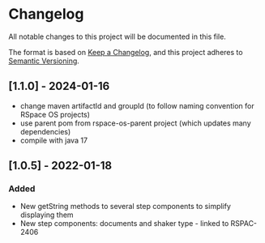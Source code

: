 # Changelog
All notable changes to this project will be documented in this file.

The format is based on [Keep a Changelog](https://keepachangelog.com/en/1.0.0/),
and this project adheres to [Semantic Versioning](https://semver.org/spec/v2.0.0.html).

## [1.1.0] - 2024-01-16
- change maven artifactId and groupId (to follow naming convention for RSpace OS projects)
- use parent pom from rspace-os-parent project (which updates many dependencies)
- compile with java 17

## [1.0.5] - 2022-01-18
### Added
- New getString methods to several step components to simplify displaying them
- New step components: documents and shaker type - linked to RSPAC-2406
